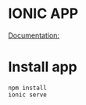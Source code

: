 # IONIC APP

[Documentation:](https://test-bc740.web.app/)

# Install app

```
npm install
ionic serve
```